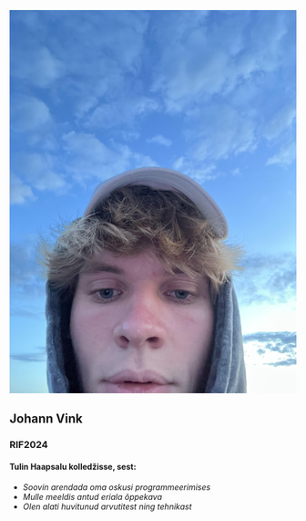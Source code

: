
![Johann](Juuhan.jpg)


## Johann Vink

### RIF2024    

#### Tulin Haapsalu kolledžisse, sest:
- *Soovin arendada oma oskusi programmeerimises*
- *Mulle meeldis antud eriala õppekava*
- *Olen alati huvitunud arvutitest ning tehnikast*